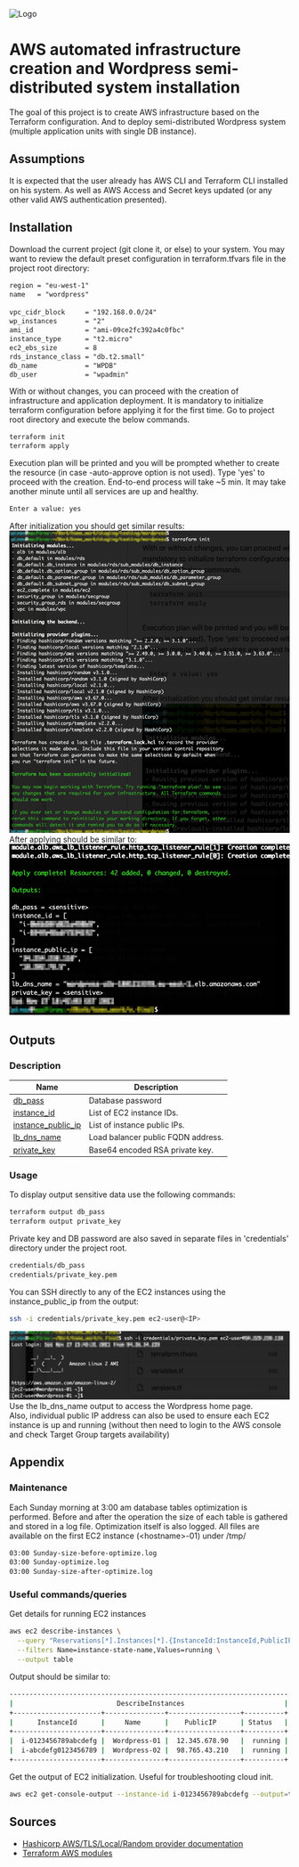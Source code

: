 
![Logo](https://upload.wikimedia.org/wikipedia/commons/thumb/2/20/WordPress_logo.svg/1080px-WordPress_logo.svg.png)


# AWS automated infrastructure creation and Wordpress semi-distributed system installation

The goal of this project is to create AWS infrastructure based on the Terraform configuration. And to deploy semi-distributed Wordpress system (multiple application units with single DB instance).


## Assumptions

It is expected that the user already has AWS CLI and Terraform CLI installed on his system. As well as AWS Access and Secret keys updated (or any other valid AWS authentication presented).


## Installation

Download the current project (git clone it, or else) to your system. You may want to review the default preset configuration in terraform.tfvars file in the project root directory:

```hcl
region = "eu-west-1"
name   = "wordpress"

vpc_cidr_block     = "192.168.0.0/24"
wp_instances       = "2"
ami_id             = "ami-09ce2fc392a4c0fbc"
instance_type      = "t2.micro"
ec2_ebs_size       = 8
rds_instance_class = "db.t2.small"
db_name            = "WPDB"
db_user            = "wpadmin"
```
With or without changes, you can proceed with the creation of infrastructure and application deployment. It is mandatory to initialize terraform configuration before applying it for the first time. Go to project root directory and execute the below commands.
```bash
terraform init
terraform apply
```
Execution plan will be printed and you will be prompted whether to create the resource (in case -auto-approve option is not used). Type 'yes' to proceed with the creation. End-to-end process will take ~5 min. It may take another minute until all services are up and healthy.
```bash
Enter a value: yes
```
After initialization you should get similar results:
![App Screenshot](screenshots/terraform_init.png)
After applying should be similar to:
![App Screenshot](screenshots/terraform_apply.png)


## Outputs

### Description

| Name | Description |
|------|-------------|
| <a name="output_db_pass"></a> [db\_pass](#output\_db\_pass) | Database password |
| <a name="output_instance_id"></a> [instance\_id](#output\_instance\_id) | List of EC2 instance IDs. |
| <a name="output_instance_public_ip"></a> [instance\_public\_ip](#output\_instance\_public\_ip) | List of instance public IPs. |
| <a name="output_lb_dns_name"></a> [lb\_dns\_name](#output\_lb\_dns\_name) | Load balancer public FQDN address. |
| <a name="output_private_key"></a> [private\_key](#output\_private\_key) | Base64 encoded RSA private key. |

### Usage

To display output sensitive data use the following commands:
```bash
terraform output db_pass
terraform output private_key
```
Private key and DB password are also saved in separate files in 'credentials' directory under the project root.
```bash
credentials/db_pass
credentials/private_key.pem
```
You can SSH directly to any of the EC2 instances using the instance_public_ip from the output:
```bash
ssh -i credentials/private_key.pem ec2-user@<IP>
```
![App Screenshot](screenshots/ec2_login.png)
Use the lb_dns_name output to access the Wordpress home page.  
Also, individual public IP address can also be used to ensure each EC2 instance is up and running (without then need to login to the AWS console and check Target Group targets availability)


## Appendix

### Maintenance

Each Sunday morning at 3:00 am database tables optimization is performed. Before and after the operation the size of each table is gathered and stored in a log file. Optimization itself is also logged. All files are available on the first EC2 instance (\<hostname\>-01) under /tmp/
```bash
03:00 Sunday-size-before-optimize.log
03:00 Sunday-optimize.log
03:00 Sunday-size-after-optimize.log
```

### Useful commands/queries

Get details for running EC2 instances
```bash
aws ec2 describe-instances \
  --query "Reservations[*].Instances[*].{InstanceId:InstanceId,PublicIP:PublicIpAddress,Name:Tags[?Key=='Name']|[0].Value,Status:State.Name}" \
  --filters Name=instance-state-name,Values=running \
  --output table
```

Output should be similar to:
```bash
----------------------------------------------------------------------
|                          DescribeInstances                         |
+----------------------+---------------+------------------+----------+
|      InstanceId      |     Name      |    PublicIP      | Status   |
+----------------------+---------------+------------------+----------+
|  i-0123456789abcdefg |  Wordpress-01 |  12.345.678.90   |  running |
|  i-abcdefg0123456789 |  Wordpress-02 |  98.765.43.210   |  running |
+----------------------+---------------+------------------+----------+
```

Get the output of EC2 initialization. Useful for troubleshooting cloud init.

```bash
aws ec2 get-console-output --instance-id i-0123456789abcdefg --output=text
```


## Sources

 - [Hashicorp AWS/TLS/Local/Random provider documentation](https://registry.terraform.io/providers/hashicorp/aws/latest/docs)
 - [Terraform AWS modules](https://github.com/terraform-aws-modules)

